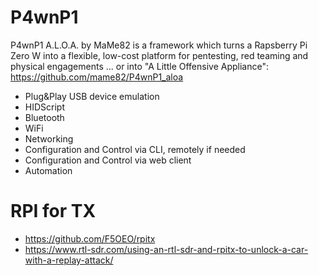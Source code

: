 # P4wnP1

P4wnP1 A.L.O.A. by MaMe82 is a framework which turns a Rapsberry Pi Zero W into a flexible, low-cost platform for pentesting, red teaming and physical engagements ... or into "A Little Offensive Appliance": https://github.com/mame82/P4wnP1_aloa

- Plug&Play USB device emulation
- HIDScript
- Bluetooth
- WiFi
- Networking
- Configuration and Control via CLI, remotely if needed
- Configuration and Control via web client
- Automation

# RPI for TX
- https://github.com/F5OEO/rpitx
- https://www.rtl-sdr.com/using-an-rtl-sdr-and-rpitx-to-unlock-a-car-with-a-replay-attack/
